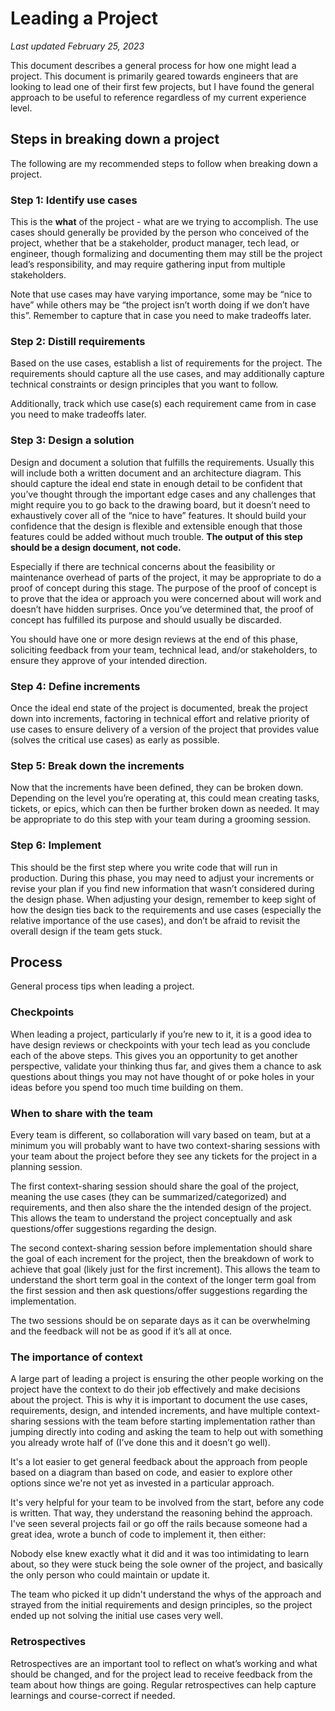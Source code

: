 # Leading a Project
_Last updated February 25, 2023_

This document describes a general process for how one might lead a project. This document is primarily geared towards engineers that are looking to lead one of their first few projects, but I have found the general approach to be useful to reference regardless of my current experience level.

## Steps in breaking down a project
The following are my recommended steps to follow when breaking down a project.

### Step 1: Identify use cases
This is the **what** of the project - what are we trying to accomplish. The use cases should generally be provided by the person who conceived of the project, whether that be a stakeholder, product manager, tech lead, or engineer, though formalizing and documenting them may still be the project lead’s responsibility, and may require gathering input from multiple stakeholders.

Note that use cases may have varying importance, some may be “nice to have” while others may be “the project isn’t worth doing if we don’t have this”. Remember to capture that in case you need to make tradeoffs later.

### Step 2: Distill requirements
Based on the use cases, establish a list of requirements for the project. The requirements should capture all the use cases, and may additionally capture technical constraints or design principles that you want to follow.

Additionally, track which use case(s) each requirement came from in case you need to make tradeoffs later.

### Step 3: Design a solution
Design and document a solution that fulfills the requirements. Usually this will include both a written document and an architecture diagram. This should capture the ideal end state in enough detail to be confident that you’ve thought through the important edge cases and any challenges that might require you to go back to the drawing board, but it doesn’t need to exhaustively cover all of the “nice to have” features. It should build your confidence that the design is flexible and extensible enough that those features could be added without much trouble. **The output of this step should be a design document, not code.**

Especially if there are technical concerns about the feasibility or maintenance overhead of parts of the project, it may be appropriate to do a proof of concept during this stage. The purpose of the proof of concept is to prove that the idea or approach you were concerned about will work and doesn’t have hidden surprises. Once you’ve determined that, the proof of concept has fulfilled its purpose and should usually be discarded.

You should have one or more design reviews at the end of this phase, soliciting feedback from your team, technical lead, and/or stakeholders, to ensure they approve of your intended direction.

### Step 4: Define increments
Once the ideal end state of the project is documented, break the project down into increments, factoring in technical effort and relative priority of use cases to ensure delivery of a version of the project that provides value (solves the critical use cases) as early as possible.

### Step 5: Break down the increments
Now that the increments have been defined, they can be broken down. Depending on the level you’re operating at, this could mean creating tasks, tickets, or epics, which can then be further broken down as needed. It may be appropriate to do this step with your team during a grooming session.

### Step 6: Implement
This should be the first step where you write code that will run in production. During this phase, you may need to adjust your increments or revise your plan if you find new information that wasn’t considered during the design phase. When adjusting your design, remember to keep sight of how the design ties back to the requirements and use cases (especially the relative importance of the use cases), and don’t be afraid to revisit the overall design if the team gets stuck.

## Process
General process tips when leading a project.

### Checkpoints
When leading a project, particularly if you’re new to it, it is a good idea to have design reviews or checkpoints with your tech lead as you conclude each of the above steps. This gives you an opportunity to get another perspective, validate your thinking thus far, and gives them a chance to ask questions about things you may not have thought of or poke holes in your ideas before you spend too much time building on them.

### When to share with the team
Every team is different, so collaboration will vary based on team, but at a minimum you will probably want to have two context-sharing sessions with your team about the project before they see any tickets for the project in a planning session.

The first context-sharing session should share the goal of the project, meaning the use cases (they can be summarized/categorized) and requirements, and then also share the the intended design of the project. This allows the team to understand the project conceptually and ask questions/offer suggestions regarding the design.

The second context-sharing session before implementation should share the goal of each increment for the project, then the breakdown of work to achieve that goal (likely just for the first increment). This allows the team to understand the short term goal in the context of the longer term goal from the first session and then ask questions/offer suggestions regarding the implementation.

The two sessions should be on separate days as it can be overwhelming and the feedback will not be as good if it’s all at once.

### The importance of context
A large part of leading a project is ensuring the other people working on the project have the context to do their job effectively and make decisions about the project. This is why it is important to document the use cases, requirements, design, and intended increments, and have multiple context-sharing sessions with the team before starting implementation rather than jumping directly into coding and asking the team to help out with something you already wrote half of (I’ve done this and it doesn’t go well).

It's a lot easier to get general feedback about the approach from people based on a diagram than based on code, and easier to explore other options since we're not yet as invested in a particular approach.

It's very helpful for your team to be involved from the start, before any code is written. That way, they understand the reasoning behind the approach. I've seen several projects fail or go off the rails because someone had a great idea, wrote a bunch of code to implement it, then either:

Nobody else knew exactly what it did and it was too intimidating to learn about, so they were stuck being the sole owner of the project, and basically the only person who could maintain or update it.

The team who picked it up didn't understand the whys of the approach and strayed from the initial requirements and design principles, so the project ended up not solving the initial use cases very well.

### Retrospectives
Retrospectives are an important tool to reflect on what’s working and what should be changed, and for the project lead to receive feedback from the team about how things are going. Regular retrospectives can help capture learnings and course-correct if needed.